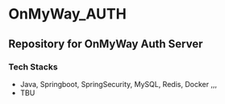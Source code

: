 # OnMyWay_AUTH
## Repository for OnMyWay Auth Server

### Tech Stacks
- Java, Springboot, SpringSecurity, MySQL, Redis, Docker ,,,
- TBU
